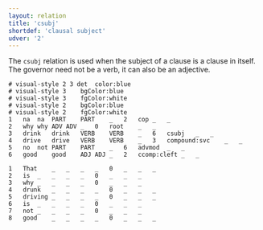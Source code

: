 ```yaml
---
layout: relation
title: 'csubj'
shortdef: 'clausal subject'
udver: '2'
---
```


The `csubj` relation is used when the subject of a clause is a clause in itself. The governor need not be a verb, it can also be an adjective.

~~~ conllu
# visual-style 2 3 det	color:blue
# visual-style 3	bgColor:blue
# visual-style 3	fgColor:white
# visual-style 2	bgColor:blue
# visual-style 2	fgColor:white
1	na	na	PART	PART	_	2	cop	_	_
2	why	why	ADV	ADV	_	0	root	_	_
3	drink	drink	VERB	VERB	_	6	csubj	_	_
4	drive	drive	VERB	VERB	_	3	compound:svc	_	_
5	no	not	PART	PART	_	6	advmod	_	_
6	good	good	ADJ	ADJ	_	2	ccomp:cleft	_	_

1	That	_	_	_	_	0	_	_	_
2	is	_	_	_	_	0	_	_	_
3	why	_	_	_	_	0	_	_	_
4	drunk	_	_	_	_	0	_	_	_
5	driving	_	_	_	_	0	_	_	_
6	is	_	_	_	_	0	_	_	_
7	not	_	_	_	_	0	_	_	_
8	good	_	_	_	_	0	_	_	_

~~~
